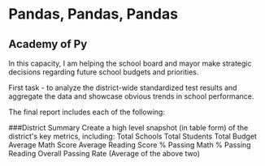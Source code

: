# Pandas, Pandas, Pandas

## Academy of Py
In this capacity, I am helping the school board and mayor make strategic decisions regarding future school budgets and priorities.

First task - to analyze the district-wide standardized test results and aggregate the data and showcase obvious trends in school performance.

The final report includes each of the following:

###District Summary
Create a high level snapshot (in table form) of the district's key metrics, including: 
Total Schools
Total Students
Total Budget
Average Math Score
Average Reading Score
% Passing Math
% Passing Reading
Overall Passing Rate (Average of the above two)
